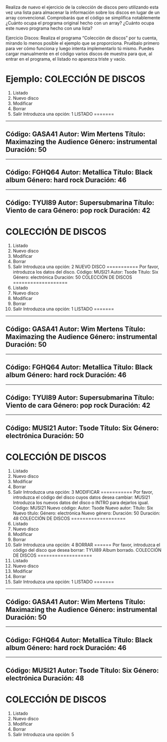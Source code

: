 Realiza de nuevo el ejercicio de la colección de discos pero utilizando esta vez una lista para almacenar la información sobre los discos en lugar de un array convencional. Comprobarás que el código se simplifica notablemente ¿Cuánto ocupa el programa original hecho con un array? ¿Cuánto ocupa este nuevo programa hecho con una lista?

Ejercicio Discos:
Realiza el programa “Colección de discos” por tu cuenta, mirando lo menos posible el ejemplo que se proporciona. Pruébalo primero para ver cómo funciona y luego intenta implementarlo tú mismo. Puedes
cargar manualmente en el código varios discos de muestra para que, al entrar en el programa, el listado no aparezca triste y vacío.

Ejemplo:
COLECCIÓN DE DISCOS
===================
1. Listado
2. Nuevo disco
3. Modificar
4. Borrar
5. Salir
Introduzca una opción: 1
LISTADO
=======
------------------------------------------
Código: GASA41
Autor: Wim Mertens
Título: Maximazing the Audience
Género: instrumental
Duración: 50
------------------------------------------

------------------------------------------
Código: FGHQ64
Autor: Metallica
Título: Black album
Género: hard rock
Duración: 46
------------------------------------------

------------------------------------------
Código: TYUI89
Autor: Supersubmarina
Título: Viento de cara
Género: pop rock
Duración: 42
------------------------------------------
COLECCIÓN DE DISCOS
===================
1. Listado
2. Nuevo disco
3. Modificar
4. Borrar
5. Salir
Introduzca una opción: 2
NUEVO DISCO
===========
Por favor, introduzca los datos del disco.
Código: MUSI21
Autor: Tsode
Título: Six
Género: electrónica
Duración: 50
COLECCIÓN DE DISCOS
===================
1. Listado
2. Nuevo disco
3. Modificar
4. Borrar
5. Salir
Introduzca una opción: 1
LISTADO
=======
------------------------------------------
Código: GASA41
Autor: Wim Mertens
Título: Maximazing the Audience
Género: instrumental
Duración: 50
------------------------------------------

------------------------------------------
Código: FGHQ64
Autor: Metallica
Título: Black album
Género: hard rock
Duración: 46
------------------------------------------

------------------------------------------
Código: TYUI89
Autor: Supersubmarina
Título: Viento de cara
Género: pop rock
Duración: 42
------------------------------------------
------------------------------------------
Código: MUSI21
Autor: Tsode
Título: Six
Género: electrónica
Duración: 50
------------------------------------------
COLECCIÓN DE DISCOS
===================
1. Listado
2. Nuevo disco
3. Modificar
4. Borrar
5. Salir
Introduzca una opción: 3
MODIFICAR
===========
Por favor, introduzca el código del disco cuyos datos desea cambiar: MUSI21
Introduzca los nuevos datos del disco o INTRO para dejarlos igual.
Código: MUSI21
Nuevo código:
Autor: Tsode
Nuevo autor:
Título: Six
Nuevo título:
Género: electrónica
Nuevo género:
Duración: 50
Duración: 48
COLECCIÓN DE DISCOS
===================
1. Listado
2. Nuevo disco
3. Modificar
4. Borrar
5. Salir
Introduzca una opción: 4
BORRAR
======
Por favor, introduzca el código del disco que desea borrar: TYUI89
Album borrado.
COLECCIÓN DE DISCOS
===================
1. Listado
2. Nuevo disco
3. Modificar
4. Borrar
5. Salir
Introduzca una opción: 1
LISTADO
=======
------------------------------------------
Código: GASA41
Autor: Wim Mertens
Título: Maximazing the Audience
Género: instrumental
Duración: 50
------------------------------------------

------------------------------------------
Código: FGHQ64
Autor: Metallica
Título: Black album
Género: hard rock
Duración: 46
------------------------------------------

------------------------------------------
Código: MUSI21
Autor: Tsode
Título: Six
Género: electrónica
Duración: 48
------------------------------------------
COLECCIÓN DE DISCOS
===================
1. Listado
2. Nuevo disco
3. Modificar
4. Borrar
5. Salir
Introduzca una opción: 5